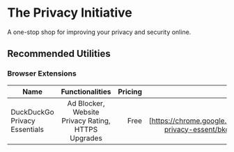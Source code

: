 # The Privacy Initiative

A one-stop shop for improving your privacy and security online. 

## Recommended Utilities

### Browser Extensions


| Name                               |  Functionalities                                    | Pricing           | Link |
| -----------------------------------|:---------------------------------------------------:| -----------------:|-----:|
| DuckDuckGo Privacy Essentials      | Ad Blocker, Website Privacy Rating, HTTPS Upgrades  | Free              | (🔗)[https://chrome.google.com/webstore/detail/duckduckgo-privacy-essent/bkdgflcldnnnapblkhphbgpggdiikppg/]    |
